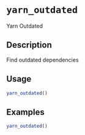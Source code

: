# `yarn_outdated`

Yarn Outdated


## Description

Find outdated dependencies


## Usage

```r
yarn_outdated()
```


## Examples

```r
yarn_outdated()
```



